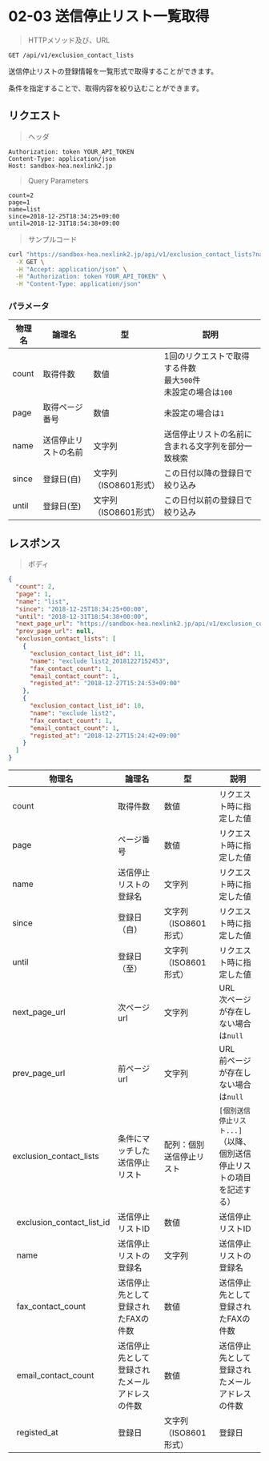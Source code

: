 # 02-03 送信停止リスト一覧取得

> HTTPメソッド及び、URL

```
GET /api/v1/exclusion_contact_lists
```

送信停止リストの登録情報を一覧形式で取得することができます。

条件を指定することで、取得内容を絞り込むことができます。

## リクエスト

> ヘッダ

```
Authorization: token YOUR_API_TOKEN
Content-Type: application/json
Host: sandbox-hea.nexlink2.jp
```

> Query Parameters

```
count=2
page=1
name=list
since=2018-12-25T18:34:25+09:00
until=2018-12-31T18:54:38+09:00
```

> サンプルコード

``` sh
curl "https://sandbox-hea.nexlink2.jp/api/v1/exclusion_contact_lists?name=list&page=1&count=2&since=2018-12-25T18:34:25+09:00&until=2018-12-31T18:54:38+09:00" \
  -X GET \
  -H "Accept: application/json" \
  -H "Authorization: token YOUR_API_TOKEN" \
  -H "Content-Type: application/json"
```

### パラメータ

| 物理名 | 論理名 | 型 | 説明 |
| ---- | ---- | ---- | ---- |
| count | 取得件数 | 数値 | 1回のリクエストで取得する件数<br/>最大`500`件<br/>未設定の場合は`100` |
| page | 取得ページ番号 | 数値 | 未設定の場合は`1` |
| name | 送信停止リストの名前 | 文字列 | 送信停止リストの名前に含まれる文字列を部分一致検索 |
| since | 登録日(自) | 文字列（ISO8601形式） | この日付以降の登録日で絞り込み |
| until | 登録日(至) | 文字列（ISO8601形式） | この日付以前の登録日で絞り込み |

## レスポンス

> ボディ

```json
{
  "count": 2,
  "page": 1,
  "name": "list",
  "since": "2018-12-25T18:34:25+00:00",
  "until": "2018-12-31T18:54:38+00:00",
  "next_page_url": "https://sandbox-hea.nexlink2.jp/api/v1/exclusion_contact_lists?count=2&name=list&page=2&since=2018-12-25T18%3A34%3A25%2B00%3A00",
  "prev_page_url": null,
  "exclusion_contact_lists": [
    {
      "exclusion_contact_list_id": 11,
      "name": "exclude list2_20181227152453",
      "fax_contact_count": 1,
      "email_contact_count": 1,
      "registed_at": "2018-12-27T15:24:53+09:00"
    },
    {
      "exclusion_contact_list_id": 10,
      "name": "exclude list2",
      "fax_contact_count": 1,
      "email_contact_count": 1,
      "registed_at": "2018-12-27T15:24:42+09:00"
    }
  ]
}
```

| 物理名 | 論理名 | 型 | 説明 |
| ---- | ---- | ---- | ---- |
| count | 取得件数 | 数値 | リクエスト時に指定した値 |
| page | ページ番号 | 数値 | リクエスト時に指定した値 |
| name | 送信停止リストの登録名 | 文字列 | リクエスト時に指定した値 |
| since | 登録日（自） | 文字列（ISO8601形式） | リクエスト時に指定した値 |
| until | 登録日（至） | 文字列（ISO8601形式） | リクエスト時に指定した値 |
|next_page_url|次ページurl|文字列|URL<br />次ページが存在しない場合は`null`|
|prev_page_url|前ページurl|文字列|URL<br />前ページが存在しない場合は`null`|
| exclusion_contact_lists | 条件にマッチした送信停止リスト | 配列：個別送信停止リスト | `[個別送信停止リスト...]`<br/>（<span class="notice">以降、個別送信停止リストの項目を記述する</span>） |
| &nbsp;&nbsp;exclusion_contact_list_id | 送信停止リストID | 数値 | 送信停止リストID |
| &nbsp;&nbsp;name | 送信停止リストの登録名 | 文字列 | 送信停止リストの登録名 |
| &nbsp;&nbsp;fax_contact_count | 送信停止先として登録されたFAXの件数 | 数値 | 送信停止先として登録されたFAXの件数 |
| &nbsp;&nbsp;email_contact_count | 送信停止先として登録されたメールアドレスの件数 | 数値 | 送信停止先として登録されたメールアドレスの件数 |
| &nbsp;&nbsp;registed_at | 登録日 | 文字列（ISO8601形式） | 登録日 |
